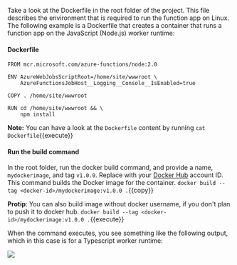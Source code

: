 Take a look at the Dockerfile in the root folder of the project. This file describes the environment that is required to run the function app on Linux. The following example is a Dockerfile that creates a container that runs a function app on the JavaScript (Node.js) worker runtime:

#### Dockerfile

```
FROM mcr.microsoft.com/azure-functions/node:2.0

ENV AzureWebJobsScriptRoot=/home/site/wwwroot \
    AzureFunctionsJobHost__Logging__Console__IsEnabled=true

COPY . /home/site/wwwroot

RUN cd /home/site/wwwroot && \
    npm install
```

**Note:** You can have a look at the `Dockerfile` content by running `cat Dockerfile`{{execute}} 

#### Run the build command
In the root folder, run the docker build command, and provide a name, `mydockerimage`, and tag `v1.0.0`. Replace <docker-id> with your [Docker Hub](https://hub.docker.com) account ID. This command builds the Docker image for the container.
`docker build --tag <docker-id>/mydockerimage:v1.0.0 .`{{copy}}

**Protip**: You can also build image without docker username, if you don't plan to push it to docker hub.
`docker build --tag <docker-id>/mydockerimage:v1.0.0 .`{{execute}}

When the command executes, you see something like the following output, which in this case is for a Typescript worker runtime:

![](https://github.com/fenago/katacoda-scenarios/raw/master/azure-functions/azure-functions-docker/steps/7/1.JPG)
